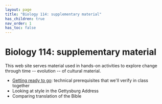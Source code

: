 ```yaml
---
layout: page
title: "Biology 114: supplementary material"
has_children: true
nav_order: 1
has_toc: false
---
```


# Biology 114: supplementary material

This web site serves material used in hands-on activities to explore change through time -- evolution -- of cultural material.

- [Getting ready to go](./prereqs/): technical prerequisites that we'll verify in class together
- Looking at style in the Gettysburg Address
- Comparing translation of the Bible